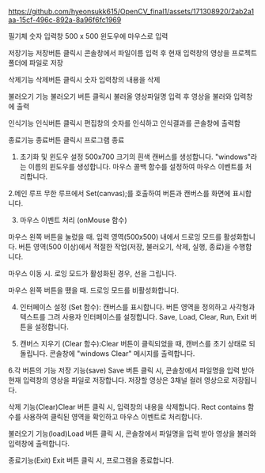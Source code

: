 

https://github.com/hyeonsukk615/OpenCV_final1/assets/171308920/2ab2a1aa-15cf-496c-892a-8a96f6fc1969


필기체 숫자 입력창 500 x 500 윈도우에 마우스로 입력

저장기능 저장버튼 클릭시 콘솔창에서 파일이름 입력 후 현재
입력창의 영상을 프로젝트 폴더에 파일로 저장

삭제기능 삭제버튼 클릭시 숫자 입력창의 내용을 삭제

불러오기 기능 불러오기 버튼 클릭시 불러올 영상파일명 입력 후
영상을 불러와 입력창에 출력

인식기능 인식버튼 클릭시 편집창의 숫자를 인식하고 인식결과를
콘솔창에 출력함

종료기능 종료버튼 클릭시 프로그램 종료

1. 초기화 및 윈도우 설정 500x700 크기의 흰색 캔버스를 생성합니다.
"windows"라는 이름의 윈도우를 생성합니다. 마우스 콜백 함수를 설정하여 마우스 이벤트를 처리합니다.

2.메인 루프 무한 루프에서 Set(canvas);를 호출하여 버튼과 캔버스를 화면에 표시합니다.

3. 마우스 이벤트 처리 (onMouse 함수) 

마우스 왼쪽 버튼을 눌렀을 때.
입력 영역(500x500) 내에서 드로잉 모드를 활성화합니다.
버튼 영역(500 이상)에서 적절한 작업(저장, 불러오기, 삭제, 실행, 종료)을 수행합니다.

마우스 이동 시. 로잉 모드가 활성화된 경우, 선을 그립니다.

마우스 왼쪽 버튼을 뗐을 때. 드로잉 모드를 비활성화합니다.

4. 인터페이스 설정 (Set 함수): 캔버스를 표시합니다.
버튼 영역을 정의하고 사각형과 텍스트를 그려 사용자 인터페이스를 설정합니다.
Save, Load, Clear, Run, Exit 버튼을 설정합니다.

5. 캔버스 지우기 (Clear 함수):Clear 버튼이 클릭되었을 때, 캔버스를 초기 상태로 되돌립니다.
콘솔창에 "windows Clear" 메시지를 출력합니다.

6.각 버튼의 기능
저장 기능(save) Save 버튼 클릭 시, 콘솔창에서 파일명을 입력 받아 현재 입력창의 영상을 파일로 저장합니다.
저장할 영상은 3채널 컬러 영상으로 저장됩니다.

삭제 기능(Clear)Clear 버튼 클릭 시, 입력창의 내용을 삭제합니다.
Rect contains 함수를 사용하여 클릭된 영역을 확인하고 마우스 이벤트로 처리합니다.

불러오기 기능(load)Load 버튼 클릭 시, 콘솔창에서 파일명을 입력 받아 영상을 불러와 입력창에 출력합니다.

종료기능(Exit) Exit 버튼 클릭 시, 프로그램을 종료합니다.
